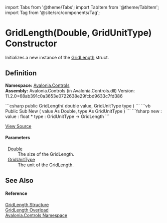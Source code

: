 import Tabs from '@theme/Tabs'; 
import TabItem from '@theme/TabItem'; 
import Tag from '@site/src/components/Tag'; 

# GridLength(Double, GridUnitType) Constructor


Initializes a new instance of the <a href="T_Avalonia_Controls_GridLength">GridLength</a> struct.



## Definition
**Namespace:** <a href="N_Avalonia_Controls">Avalonia.Controls</a>  
**Assembly:** Avalonia.Controls (in Avalonia.Controls.dll) Version: 11.2.0+68ab391c0a3653e0722638e29fcbd9633c7fd386

<Tabs groupId="api-code-preview">
<TabItem value="csharp" label="C#">
```csharp
public GridLength(
	double value,
	GridUnitType type
)
```
</TabItem>
<TabItem value="vb" label="VB">
```vb
Public Sub New ( 
	value As Double,
	type As GridUnitType
)
```
</TabItem>
<TabItem value="fsharp" label="F#">
```fsharp
new : 
        value : float * 
        type : GridUnitType -> GridLength
```
</TabItem>
</Tabs>



<a href="https://github.com/AvaloniaUI/Avalonia/tree/master/srcAvalonia.Controls/GridLength.cs#L59" title="View the source code">View Source</a>



#### Parameters
<dl><dt>  <a href="https://learn.microsoft.com/dotnet/api/system.double" target="_blank" rel="noopener noreferrer">Double</a></dt><dd>The size of the GridLength.</dd><dt>  <a href="T_Avalonia_Controls_GridUnitType">GridUnitType</a></dt><dd>The unit of the GridLength.</dd></dl>

## See Also


#### Reference
<a href="T_Avalonia_Controls_GridLength">GridLength Structure</a>  
<a href="Overload_Avalonia_Controls_GridLength__ctor">GridLength Overload</a>  
<a href="N_Avalonia_Controls">Avalonia.Controls Namespace</a>  
